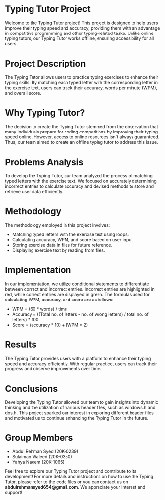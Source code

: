 # Typing Tutor Project

Welcome to the Typing Tutor project! This project is designed to help users improve their typing speed and accuracy, providing them with an advantage in competitive programming and other typing-related tasks. Unlike online typing tutors, our Typing Tutor works offline, ensuring accessibility for all users.

# Project Description
The Typing Tutor allows users to practice typing exercises to enhance their typing skills. By matching each typed letter with the corresponding letter in the exercise text, users can track their accuracy, words per minute (WPM), and overall score.

# Why Typing Tutor?
The decision to create the Typing Tutor stemmed from the observation that many individuals prepare for coding competitions by improving their typing speed online. However, access to online resources isn't always guaranteed. Thus, our team aimed to create an offline typing tutor to address this issue.

# Problems Analysis
To develop the Typing Tutor, our team analyzed the process of matching typed letters with the exercise text. We focused on accurately determining incorrect entries to calculate accuracy and devised methods to store and retrieve user data efficiently.

# Methodology

The methodology employed in this project involves:

 - Matching typed letters with the exercise text using loops.
 - Calculating accuracy, WPM, and score based on user input.
 - Storing exercise data in files for future reference.
 - Displaying exercise text by reading from files.

# Implementation
In our implementation, we utilize conditional statements to differentiate between correct and incorrect entries. Incorrect entries are highlighted in red, while correct entries are displayed in green. The formulas used for calculating WPM, accuracy, and score are as follows:

- WPM = (60 * words) / time
- Accuracy = ((Total no. of letters - no. of wrong letters) / total no. of letters) * 100
- Score = (accuracy * 10) + (WPM * 2)

# Results
The Typing Tutor provides users with a platform to enhance their typing speed and accuracy efficiently. With regular practice, users can track their progress and observe improvements over time.

# Conclusions
Developing the Typing Tutor allowed our team to gain insights into dynamic thinking and the utilization of various header files, such as windows.h and dos.h. This project sparked our interest in exploring different header files and motivated us to continue enhancing the Typing Tutor in the future.

# Group Members

- Abdul Rehman Syed (20K-0239)
- Sulaiman Waleed (20K-0350)
- Yahya Naeem (20K-1065)

Feel free to explore our Typing Tutor project and contribute to its development!
For more details and instructions on how to use the Typing Tutor, please refer to the code files or you can contact us on __abdulrehmansyed654@gmail.com__. We appreciate your interest and support!
